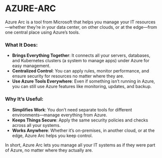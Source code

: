 # AZURE-ARC

Azure Arc is a tool from Microsoft that helps you manage your IT resources—whether they’re in your data center, on other clouds, or at the edge—from one central place using Azure’s tools.

### **What It Does:**
- **Brings Everything Together**: It connects all your servers, databases, and Kubernetes clusters (a system to manage apps) under Azure for easy management.
- **Centralized Control**: You can apply rules, monitor performance, and ensure security for resources no matter where they are.
- **Use Azure Tools Everywhere**: Even if something isn’t running in Azure, you can still use Azure features like monitoring, updates, and backup.

### **Why It’s Useful:**
- **Simplifies Work**: You don’t need separate tools for different environments—manage everything from Azure.
- **Keeps Things Secure**: Apply the same security policies and checks across all your systems.
- **Works Anywhere**: Whether it’s on-premises, in another cloud, or at the edge, Azure Arc helps you keep control.

In short, Azure Arc lets you manage all your IT systems as if they were part of Azure, no matter where they actually are.
